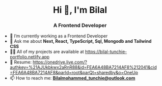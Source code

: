 <h1 align="center">Hi 👋, I'm Bilal</h1>
<h3 align="center">A Frontend Developer</h3>

- 🔭 I’m currently working as a Frontend Developer
- 💬 Ask me about **Next, React, TypeScript, Sql, Mongodb and Tailwind CSS**
- 👨‍💻 All of my projects are available at https://bilal-tunchie-portfolio.netlify.app
- 📄 Resume: https://onedrive.live.com/?authkey=%21AJUkbkwx2aRnR88&id=FEA6A48BA7214AF8%212041&cid=FEA6A48BA7214AF8&parId=root&parQt=sharedby&o=OneUp
- 📫 How to reach me: **Bilalmohammed_tunchie@outlook.com**


<!---
bilal-tunchie/bilal-tunchie is a ✨ special ✨ repository because its `README.md` (this file) appears on your GitHub profile.
You can click the Preview link to take a look at your changes.
--->
